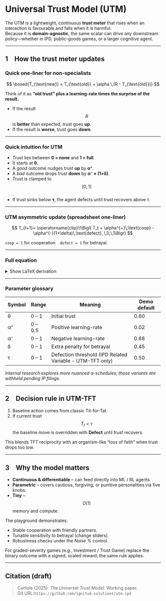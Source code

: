 # Universal Trust Model (UTM)

The UTM is a lightweight, continuous **trust meter** that rises when an
interaction is favourable and falls when it is harmful.  
Because it is **domain-agnostic**, the same scalar can drive any downstream
policy—whether in IPD, public-goods games, or a larger cognitive agent.

---

## 1 How the trust meter updates

### Quick one-liner for non-specialists

$$
\boxed{T_{\text{new}} = T_{\text{old}} + \alpha \,(R - T_{\text{old}})}
$$

Think of it as **“old trust” plus a learning-rate times the surprise of the
result.**

- If the result $$R$$ is **better** than expected, trust goes **up**.
- If the result is **worse**, trust goes **down**.

---

### Quick intuition for UTM

- Trust lies between **0 = none** and **1 = full**.
- It starts at **θ**.
- A _good_ outcome nudges trust **up** by **α⁺**.
- A _bad_ outcome drops trust **down** by **α⁻ × (1+δ)**.
- Trust is clamped to $$[0,1]$$.
- If trust sinks below **τ**, the agent defects until trust recovers above τ.

---

### UTM asymmetric update (spreadsheet one-liner)

$$
T_{t+1}= \operatorname{clip}\!\Bigl(
T_t + \alpha^{+}\,\text{coop} - \alpha^{-}(1+\delta)\,\text{defect},
\,0,\,1\Bigr)
$$

`coop = 1` for cooperation `defect = 1` for betrayal.

---

### Full equation

<details>
<summary>Show LaTeX derivation</summary>

Let

- $$T_t \in [0,1]$$ be the current trust level
- $$o_t \in \{+1,-1\}$$ be the signed outcome (+1 = cooperate, –1 = betray).

$$
T_{t+1} =
\operatorname{clip}\!\bigl(
  T_t +
  \alpha^{+}\,\mathbf 1_{\\{o_t=+1\\}} -
  \alpha^{-}(1+\delta)\,\mathbf 1_{\\{o_t=-1\\}},
  0,\;1
\bigr)
$$

</details>

---

### Parameter glossary

| Symbol | Range   | Meaning                                                   | Demo default |
| ------ | ------- | --------------------------------------------------------- | ------------ |
| θ      | 0 – 1   | Initial trust                                             | 0.60         |
| α⁺     | 0 – 0.5 | Positive learning-rate                                    | 0.02         |
| α⁻     | 0 – 1   | Negative learning-rate                                    | 0.68         |
| δ      | 0 – 1   | Extra penalty for betrayal                                | 0.45         |
| τ      | 0 – 1   | Defection threshold (IPD Related Variable - UTM-TFT only) | 0.50         |

_Internal research explores more nuanced α-schedules; those variants are
withheld pending IP filings._

---

## 2 Decision rule in **UTM-TFT**

1. Baseline action comes from classic Tit-for-Tat.
2. If current trust $$T_t < τ$$ the baseline move is overridden with **Defect**
   until trust recovers.

This blends TFT reciprocity with an organism-like “loss of faith” when trust
drops too low.

---

## 3 Why the model matters

- **Continuous & differentiable** – can feed directly into ML / RL agents.
- **Parametric** – covers cautious, forgiving, or punitive personalities via five knobs.
- **Tiny** – $$O(1)$$ memory and compute.

The playground demonstrates:

- Stable cooperation with friendly partners.
- Tunable sensitivity to betrayal (change sliders).
- Robustness checks under the _Noise %_ control.

For graded-severity games (e.g., Investment / Trust Game) replace the
binary outcome with a signed, scaled reward; the same rule applies.

---

## Citation (draft)

> Carlisle (2025). _The Universal Trust Model._ Working paper.  
> Git URL:`https://github.com/ignitum-solutions/utm-ipd`
